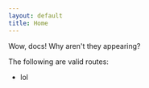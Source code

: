 ```yaml
---
layout: default
title: Home
---
```


Wow, docs! Why aren't they appearing?

The following are valid routes:

- lol
